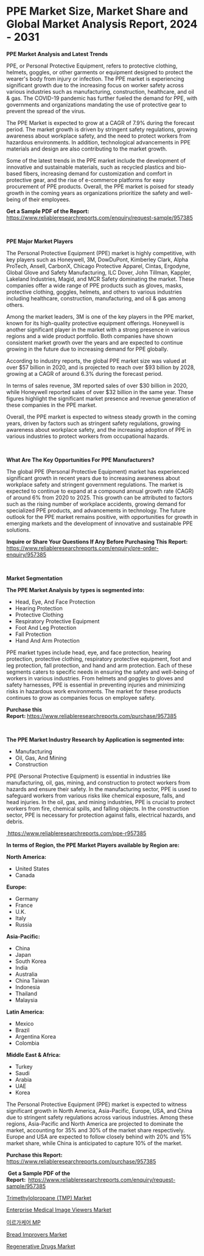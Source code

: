 <p><h1>PPE Market Size, Market Share and Global Market Analysis Report, 2024 - 2031</h1></p><p><strong>PPE Market Analysis and Latest Trends</strong></p>
<p><p>PPE, or Personal Protective Equipment, refers to protective clothing, helmets, goggles, or other garments or equipment designed to protect the wearer's body from injury or infection. The PPE market is experiencing significant growth due to the increasing focus on worker safety across various industries such as manufacturing, construction, healthcare, and oil & gas. The COVID-19 pandemic has further fueled the demand for PPE, with governments and organizations mandating the use of protective gear to prevent the spread of the virus.</p><p>The PPE Market is expected to grow at a CAGR of 7.9% during the forecast period. The market growth is driven by stringent safety regulations, growing awareness about workplace safety, and the need to protect workers from hazardous environments. In addition, technological advancements in PPE materials and design are also contributing to the market growth.</p><p>Some of the latest trends in the PPE market include the development of innovative and sustainable materials, such as recycled plastics and bio-based fibers, increasing demand for customization and comfort in protective gear, and the rise of e-commerce platforms for easy procurement of PPE products. Overall, the PPE market is poised for steady growth in the coming years as organizations prioritize the safety and well-being of their employees.</p></p>
<p><strong>Get a Sample PDF of the Report:&nbsp;</strong> <a href="https://www.reliableresearchreports.com/enquiry/request-sample/957385">https://www.reliableresearchreports.com/enquiry/request-sample/957385</a></p>
<p>&nbsp;</p>
<p><strong>PPE Major Market Players</strong></p>
<p><p>The Personal Protective Equipment (PPE) market is highly competitive, with key players such as Honeywell, 3M, DowDuPont, Kimberley Clark, Alpha ProTech, Ansell, CarbonX, Chicago Protective Apparel, Cintas, Ergodyne, Global Glove and Safety Manufacturing, ILC Dover, John Tillman, Kappler, Lakeland Industries, Magid, and MCR Safety dominating the market. These companies offer a wide range of PPE products such as gloves, masks, protective clothing, goggles, helmets, and others to various industries including healthcare, construction, manufacturing, and oil & gas among others.</p><p>Among the market leaders, 3M is one of the key players in the PPE market, known for its high-quality protective equipment offerings. Honeywell is another significant player in the market with a strong presence in various regions and a wide product portfolio. Both companies have shown consistent market growth over the years and are expected to continue growing in the future due to increasing demand for PPE globally.</p><p>According to industry reports, the global PPE market size was valued at over $57 billion in 2020, and is projected to reach over $93 billion by 2028, growing at a CAGR of around 6.3% during the forecast period.</p><p>In terms of sales revenue, 3M reported sales of over $30 billion in 2020, while Honeywell reported sales of over $32 billion in the same year. These figures highlight the significant market presence and revenue generation of these companies in the PPE market.</p><p>Overall, the PPE market is expected to witness steady growth in the coming years, driven by factors such as stringent safety regulations, growing awareness about workplace safety, and the increasing adoption of PPE in various industries to protect workers from occupational hazards.</p></p>
<p>&nbsp;</p>
<p><strong>What Are The Key Opportunities For PPE Manufacturers?</strong></p>
<p><p>The global PPE (Personal Protective Equipment) market has experienced significant growth in recent years due to increasing awareness about workplace safety and stringent government regulations. The market is expected to continue to expand at a compound annual growth rate (CAGR) of around 6% from 2020 to 2025. This growth can be attributed to factors such as the rising number of workplace accidents, growing demand for specialized PPE products, and advancements in technology. The future outlook for the PPE market remains positive, with opportunities for growth in emerging markets and the development of innovative and sustainable PPE solutions.</p></p>
<p><strong>Inquire or Share Your Questions If Any Before Purchasing This Report:</strong> <a href="https://www.reliableresearchreports.com/enquiry/pre-order-enquiry/957385">https://www.reliableresearchreports.com/enquiry/pre-order-enquiry/957385</a></p>
<p>&nbsp;</p>
<p><strong>Market Segmentation</strong></p>
<p><strong>The PPE Market Analysis by types is segmented into:</strong></p>
<p><ul><li>Head, Eye, And Face Protection</li><li>Hearing Protection</li><li>Protective Clothing</li><li>Respiratory Protective Equipment</li><li>Foot And Leg Protection</li><li>Fall Protection</li><li>Hand And Arm Protection</li></ul></p>
<p><p>PPE market types include head, eye, and face protection, hearing protection, protective clothing, respiratory protective equipment, foot and leg protection, fall protection, and hand and arm protection. Each of these segments caters to specific needs in ensuring the safety and well-being of workers in various industries. From helmets and goggles to gloves and safety harnesses, PPE is essential in preventing injuries and minimizing risks in hazardous work environments. The market for these products continues to grow as companies focus on employee safety.</p></p>
<p><strong>Purchase this Report:&nbsp;</strong><a href="https://www.reliableresearchreports.com/purchase/957385">https://www.reliableresearchreports.com/purchase/957385</a></p>
<p>&nbsp;</p>
<p><strong>The PPE Market Industry Research by Application is segmented into:</strong></p>
<p><ul><li>Manufacturing</li><li>Oil, Gas, And Mining</li><li>Construction</li></ul></p>
<p><p>PPE (Personal Protective Equipment) is essential in industries like manufacturing, oil, gas, mining, and construction to protect workers from hazards and ensure their safety. In the manufacturing sector, PPE is used to safeguard workers from various risks like chemical exposure, falls, and head injuries. In the oil, gas, and mining industries, PPE is crucial to protect workers from fire, chemical spills, and falling objects. In the construction sector, PPE is necessary for protection against falls, electrical hazards, and debris.</p></p>
<p><a href="https://www.reliableresearchreports.com/ppe-r957385">&nbsp;https://www.reliableresearchreports.com/ppe-r957385</a></p>
<p><strong>In terms of Region, the PPE Market Players available by Region are:</strong></p>
<p>
    <p> <strong> North America: </strong>
        <ul>
            <li>United States</li>
            <li>Canada</li>
        </ul>
        </p> 
    <p> <strong> Europe: </strong>
        <ul>
            <li>Germany</li>
            <li>France</li>
            <li>U.K.</li>
            <li>Italy</li>
            <li>Russia</li>
        </ul>
        </p> 
    <p> <strong> Asia-Pacific: </strong>
        <ul>
            <li>China</li>
            <li>Japan</li>
            <li>South Korea</li>
            <li>India</li>
            <li>Australia</li>
            <li>China Taiwan</li>
            <li>Indonesia</li>
            <li>Thailand</li>
            <li>Malaysia</li>
        </ul>
        </p> 
    <p> <strong> Latin America: </strong>
        <ul>
            <li>Mexico</li>
            <li>Brazil</li>
            <li>Argentina Korea</li>
            <li>Colombia</li>
        </ul>
        </p> 
    <p> <strong> Middle East & Africa: </strong>
        <ul>
            <li>Turkey</li>
            <li>Saudi</li>
            <li>Arabia</li>
            <li>UAE</li>
            <li>Korea</li>
        </ul>
    </p>
    </p>
<p><p>The Personal Protective Equipment (PPE) market is expected to witness significant growth in North America, Asia-Pacific, Europe, USA, and China due to stringent safety regulations across various industries. Among these regions, Asia-Pacific and North America are projected to dominate the market, accounting for 35% and 30% of the market share respectively. Europe and USA are expected to follow closely behind with 20% and 15% market share, while China is anticipated to capture 10% of the market.</p></p>
<p><strong>Purchase this Report: </strong><a href="https://www.reliableresearchreports.com/purchase/957385">https://www.reliableresearchreports.com/purchase/957385</a></p>
<p>&nbsp;<strong>Get a Sample PDF of the Report:&nbsp;&nbsp;</strong><a href="https://www.reliableresearchreports.com/enquiry/request-sample/957385">https://www.reliableresearchreports.com/enquiry/request-sample/957385</a></p>
<p><strong></strong></p>
<p><p><a href="https://issuu.com/reportprime-2/docs/trimethylolpropane-tmp-market-size-_d33649e3febfb4">Trimethylolpropane (TMP) Market</a></p><p><a href="https://issuu.com/reportprime-2/docs/enterprise-medical-image-viewers-ma_bbeb2055998cc6">Enterprise Medical Image Viewers Market</a></p><p><a href="https://medium.com/@nargishussain12/%EA%B8%80%EB%A1%9C%EB%B2%8C-irgacare-mp-%EC%8B%9C%EC%9E%A5-%EB%B2%94%EC%9C%84-%EB%B0%8F-%EA%B8%89%EA%B2%A9%ED%95%98%EA%B2%8C-%EC%84%B1%EC%9E%A5%ED%95%98%EB%8A%94-6-6-cagr%EC%97%90-%EB%8C%80%ED%95%9C-%EC%8B%AC%EC%B8%B5-%EB%B6%84%EC%84%9D%EC%9D%80-2024%EB%85%84%EB%B6%80%ED%84%B0-2031%EB%85%84%EA%B9%8C%EC%A7%80-%EC%98%88%EC%B8%A1%EB%90%A9%EB%8B%88%EB%8B%A4-168e6576cf77">이르가케어 MP</a></p><p><a href="https://github.com/Krish2023na/Market-Research-Report-List-6/blob/main/bread-improvers-market.md">Bread Improvers Market</a></p><p><a href="https://medium.com/@sarahhopkins94/regenerative-drugs-market-essentials-key-market-players-demand-drivers-and-roi-potential-83783448665e">Regenerative Drugs Market</a></p></p>